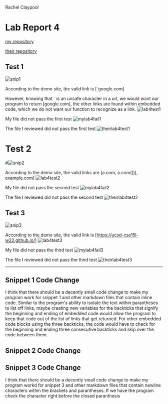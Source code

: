 Rachel Claypool
# Lab Report 4
[my repository](https://github.com/raclay/markdown-parse)

[their repository](https://github.com/zfxd/markdown-parse)


## Test 1
![snip1](https://user-images.githubusercontent.com/97620200/155594620-4c684682-a721-419c-bee8-5b4e0bd74893.jpg)

According to the demo site, the valid link is [`google.com]

However, knowing that ` is an unsafe character in a url, we would want our program to return [google.com], the other
links are found within embedded code, which we do not want our function to recognize as a link.
![lab4test1](https://user-images.githubusercontent.com/97620200/155598199-1ba5aa68-a912-4ec7-9a58-8d0e8f0beb11.jpg)

My file did not pass the first test
![mylab4fail1](https://user-images.githubusercontent.com/97620200/155599142-8b37eda7-bf05-4441-bcab-ad7229651712.jpg)


The file I reviewed did not pass the first test
![theirlab4test1](https://user-images.githubusercontent.com/97620200/155599999-b09bcf9f-1979-4f7c-ad6e-20e012e3d928.jpg)


# Test 2
#![snip2](https://user-images.githubusercontent.com/97620200/155594649-0f5e0a12-f95f-4bb8-8c45-cef43657ceb6.jpg)

According to the demo site, the valid links are [a.com, a.com(()), example.com]
![lab4test2](https://user-images.githubusercontent.com/97620200/155597969-123de234-08e1-41fd-af65-c2c8df3feef9.jpg)

My file did not pass the second test
![mylab4fail2](https://user-images.githubusercontent.com/97620200/155599194-53263a8a-87fb-4039-be72-dc99abad0bc9.jpg)


The file I reviewed did not pass the second test
![theirlab4test2](https://user-images.githubusercontent.com/97620200/155600071-5377c57f-eff6-4f9b-9b13-4fb35fe755d1.jpg)



## Test 3
![snip3](https://user-images.githubusercontent.com/97620200/155594682-a3bda641-808b-4002-b7b9-7a900662b2ce.jpg)

According to the demo site, the valid link is [https://ucsd-cse15l-w22.github.io/] 
![lab4test3](https://user-images.githubusercontent.com/97620200/155597973-8d4d552e-1a16-468a-8f85-f400231395e9.jpg)

My file did not pass the third test
![mylab4fail3](https://user-images.githubusercontent.com/97620200/155599239-fb590370-d062-4803-b509-f1086f2e454b.jpg)


The file I reviewed did not pass the third test
![theirlab4test3](https://user-images.githubusercontent.com/97620200/155600114-52899834-eb68-494d-b685-e8b3ab57bb8d.jpg)

-----
## Snippet 1 Code Change
I think that there should be a decently small code change to make my program work for snippet 1 and other markdown files that contain inline code.  Similar to the program's ability to isolate the text within parantheses to list off links, maybe creating new variables for the backticks that signify the beginning and ending of embedded code would allow the program to keep that code out of the list of links that get returned.  For other embedded code blocks using the three backticks, the code would have to check for the beginning and ending three consecutive backticks and skip over the code between them.

## Snippet 2 Code Change


## Snippet 3 Code Change
I think that there should be a decently small code change to make my program workd for snippet 3 and other 
markdown files that contain newline characters within the brackets and parantheses.  If we have the program check the character right before the closed paranthesis  
